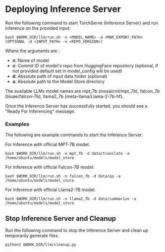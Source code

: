 # Deploying Inference Server
Run the following command to start TorchServe (Inference Server) and run inference on the provided input:
```
bash $WORK_DIR/llm/run.sh -n <MODEL_NAME> -a <MAR_EXPORT_PATH> [OPTIONAL -d <INPUT_PATH> -v <REPO_VERSION>]
```
Where the arguments are :

- **n**:    Name of model
- **v**:    Commit ID of model's repo from HuggingFace repository (optional, if not provided default set in model_config will be used)
- **d**:    Absolute path of input data folder (optional)
- **a**:    Absolute path to the Model Store directory

The available LLMs model names are mpt_7b (mosaicml/mpt_7b), falcon_7b (tiiuae/falcon-7b), llama2_7b (meta-llama/Llama-2-7b-hf).

Once the Inference Server has successfully started, you should see a "Ready For Inferencing" message.

### Examples
The following are example commands to start the Inference Server.

For Inference with official MPT-7B model:
```
bash $WORK_DIR/llm/run.sh -n mpt_7b -d data/translate -a /home/ubuntu/models/model_store
```
For Inference with official Falcon-7B model:
```
bash $WORK_DIR/llm/run.sh -n falcon_7b -d data/qa -a /home/ubuntu/models/model_store
```
For Inference with official Llama2-7B model:
```
bash $WORK_DIR/llm/run.sh -n llama2_7b -d data/summarize -a /home/ubuntu/models/model_store
```

## Stop Inference Server and Cleanup
Run the following command to stop the Inference Server and clean up temporarily generate files.
```
python3 $WORK_DIR/llm/cleanup.py
```